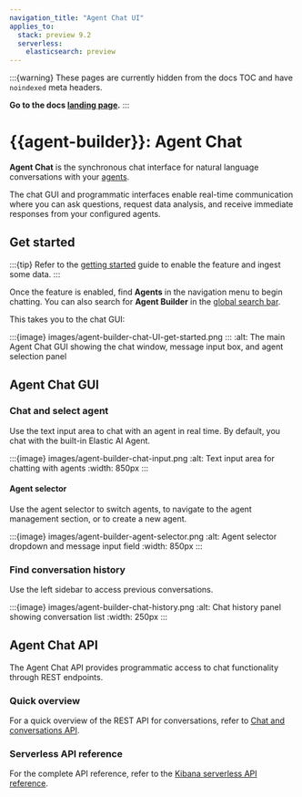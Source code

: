 ```yaml
---
navigation_title: "Agent Chat UI"
applies_to:
  stack: preview 9.2
  serverless:
    elasticsearch: preview
---
```


:::{warning}
These pages are currently hidden from the docs TOC and have `noindexed` meta headers.

**Go to the docs [landing page](/solutions/search/elastic-agent-builder.md).**
:::

# {{agent-builder}}: Agent Chat

**Agent Chat** is the synchronous chat interface for natural language conversations with your [agents](agent-builder-agents.md).

The chat GUI and programmatic interfaces enable real-time communication where you can ask questions, request data analysis, and receive immediate responses from your configured agents.

## Get started

:::{tip}
Refer to the [getting started](get-started.md) guide to enable the feature and ingest some data.
:::

Once the feature is enabled, find **Agents** in the navigation menu to begin chatting.
You can also search for **Agent Builder** in the [global search bar](/explore-analyze/find-and-organize/find-apps-and-objects.md).

This takes you to the chat GUI:

:::{image} images/agent-builder-chat-UI-get-started.png
:::
:alt: The main Agent Chat GUI showing the chat window, message input box, and agent selection panel

## Agent Chat GUI

### Chat and select agent

Use the text input area to chat with an agent in real time. By default, you chat with the built-in Elastic AI Agent.

:::{image} images/agent-builder-chat-input.png
:alt: Text input area for chatting with agents
:width: 850px
:::

#### Agent selector

Use the agent selector to switch agents, to navigate to the agent management section, or to create a new agent.

:::{image} images/agent-builder-agent-selector.png
:alt: Agent selector dropdown and message input field
:width: 850px
:::

### Find conversation history

Use the left sidebar to access previous conversations.

:::{image} images/agent-builder-chat-history.png
:alt: Chat history panel showing conversation list
:width: 250px
:::

## Agent Chat API

The Agent Chat API provides programmatic access to chat functionality through REST endpoints.

### Quick overview

For a quick overview of the REST API for conversations, refer to [Chat and conversations API](kibana-api.md#chat-and-conversations).

### Serverless API reference

For the complete API reference, refer to the [Kibana serverless API reference](https://www.elastic.co/docs/api/doc/serverless/). 








